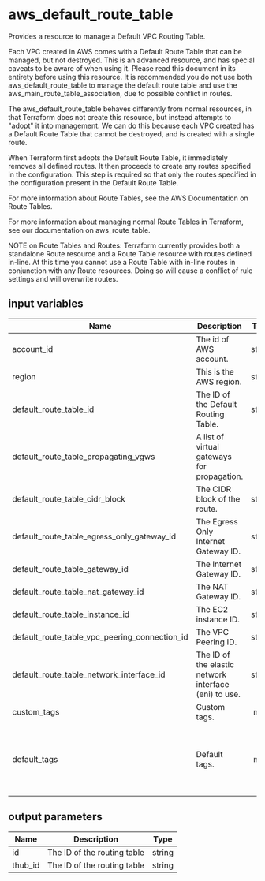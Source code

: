 # aws_default_route_table

Provides a resource to manage a Default VPC Routing Table.

Each VPC created in AWS comes with a Default Route Table that can be managed, but not destroyed. This is an advanced resource, and has special caveats to be aware of when using it. Please read this document in its entirety before using this resource. It is recommended you do not use both aws_default_route_table to manage the default route table and use the aws_main_route_table_association, due to possible conflict in routes.

The aws_default_route_table behaves differently from normal resources, in that Terraform does not create this resource, but instead attempts to "adopt" it into management. We can do this because each VPC created has a Default Route Table that cannot be destroyed, and is created with a single route.

When Terraform first adopts the Default Route Table, it immediately removes all defined routes. It then proceeds to create any routes specified in the configuration. This step is required so that only the routes specified in the configuration present in the Default Route Table.

For more information about Route Tables, see the AWS Documentation on Route Tables.

For more information about managing normal Route Tables in Terraform, see our documentation on aws_route_table.

NOTE on Route Tables and Routes: Terraform currently provides both a standalone Route resource and a Route Table resource with routes defined in-line. At this time you cannot use a Route Table with in-line routes in conjunction with any Route resources. Doing so will cause a conflict of rule settings and will overwrite routes.

## input variables

| Name | Description | Type | Default | Required |
|------|-------------|:----:|:-----:|:-----:|
|account_id|The id of AWS account.|string||Yes|
|region|This is the AWS region.|string|us-east-1|Yes|
|default_route_table_id|The ID of the Default Routing Table.|string||Yes|
|default_route_table_propagating_vgws|A list of virtual gateways for propagation.|list||Yes|
|default_route_table_cidr_block|The CIDR block of the route.|string||Yes|
|default_route_table_egress_only_gateway_id|The Egress Only Internet Gateway ID.|string||Yes|
|default_route_table_gateway_id|The Internet Gateway ID.|string||Yes|
|default_route_table_nat_gateway_id|The NAT Gateway ID.|string||Yes|
|default_route_table_instance_id|The EC2 instance ID.|string||Yes|
|default_route_table_vpc_peering_connection_id|The VPC Peering ID.|string||Yes|
|default_route_table_network_interface_id|The ID of the elastic network interface (eni) to use.|string||Yes|
|custom_tags|Custom tags.|map||No|
|default_tags|Default tags.|map|{"ThubName"= "{{ name }}","ThubCode"= "{{ code }}","ThubEnv"= "default","Description" = "Managed by TerraHub"}|No|

## output parameters

| Name | Description | Type |
|------|-------------|:----:|
|id|The ID of the routing table|string|
|thub_id|The ID of the routing table|string|
